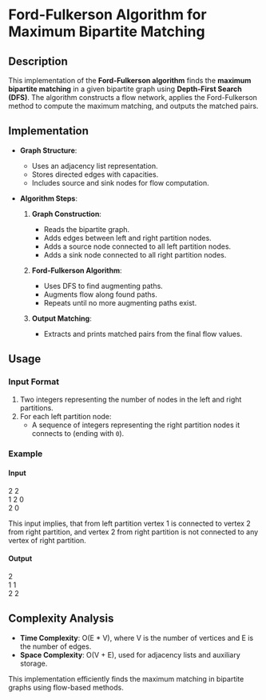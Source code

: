 # Ford-Fulkerson Algorithm for Maximum Bipartite Matching

## Description

This implementation of the **Ford-Fulkerson algorithm** finds the **maximum bipartite matching** in a given bipartite graph using **Depth-First Search (DFS)**. The algorithm constructs a flow network, applies the Ford-Fulkerson method to compute the maximum matching, and outputs the matched pairs.

## Implementation

- **Graph Structure**:  
  - Uses an adjacency list representation.
  - Stores directed edges with capacities.
  - Includes source and sink nodes for flow computation.

- **Algorithm Steps**:  
  1. **Graph Construction**:
     - Reads the bipartite graph.
     - Adds edges between left and right partition nodes.
     - Adds a source node connected to all left partition nodes.
     - Adds a sink node connected to all right partition nodes.

  2. **Ford-Fulkerson Algorithm**:
     - Uses DFS to find augmenting paths.
     - Augments flow along found paths.
     - Repeats until no more augmenting paths exist.

  3. **Output Matching**:
     - Extracts and prints matched pairs from the final flow values.

## Usage

### **Input Format**
1. Two integers representing the number of nodes in the left and right partitions.
2. For each left partition node:
   - A sequence of integers representing the right partition nodes it connects to (ending with `0`).

### **Example**

#### **Input**
2 2 \
1 2 0 \
2 0

This input implies, that from left partition vertex 1 is connected to vertex 2 from right partition, and vertex 2 from right partition is not connected to any vertex of right partition.

#### **Output**
2 \
1 1 \
2 2



## Complexity Analysis

- **Time Complexity**: O(E * V), where V is the number of vertices and E is the number of edges.
- **Space Complexity**: O(V + E), used for adjacency lists and auxiliary storage.

This implementation efficiently finds the maximum matching in bipartite graphs using flow-based methods.

